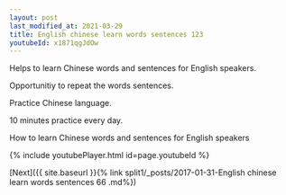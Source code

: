 ```yaml
---
layout: post
last_modified_at: 2021-03-29
title: English chinese learn words sentences 123 
youtubeId: x1871qgJdOw
---
```

 
 
Helps to learn Chinese words and sentences for English speakers.

Opportunitiy to repeat the words sentences. 

Practice Chinese language. 
 
10 minutes practice every day. 
 
How to learn Chinese words and sentences for English speakers 
 
{% include youtubePlayer.html id=page.youtubeId %}
 
 
[Next]({{ site.baseurl }}{% link  split1/_posts/2017-01-31-English chinese learn words sentences 66 .md%})
 
